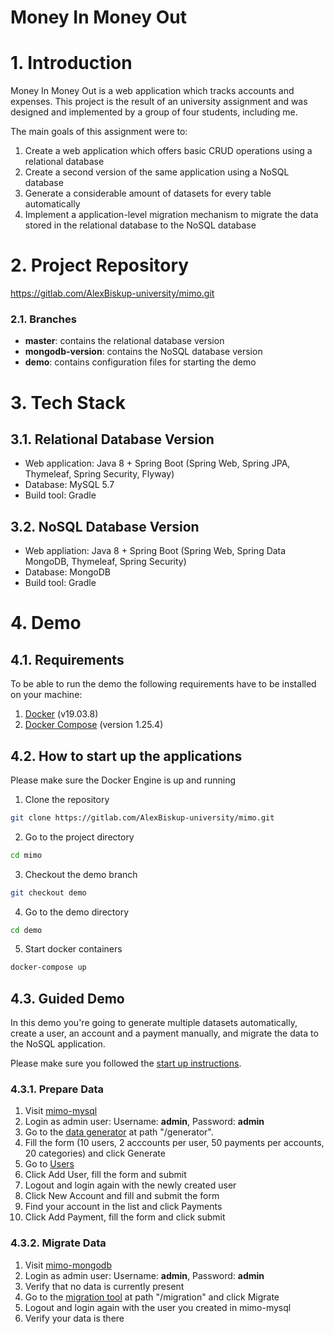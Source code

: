 # Money In Money Out

# 1. Introduction

Money In Money Out is a web application which tracks accounts and expenses. 
This project is the result of an university assignment and was designed and implemented by a group of four students, including me. 

The main goals of this assignment were to: 

1. Create a web application which offers basic CRUD operations using a relational database
2. Create a second version of the same application using a NoSQL database
3. Generate a considerable amount of datasets for every table automatically
4. Implement a application-level migration mechanism to migrate the data stored in the relational database to the NoSQL database

# 2. Project Repository

https://gitlab.com/AlexBiskup-university/mimo.git

### 2.1. Branches

- **master**: contains the relational database version
- **mongodb-version**: contains the NoSQL database version
- **demo**: contains configuration files for starting the demo

# 3. Tech Stack

## 3.1. Relational Database Version

- Web application: Java 8 + Spring Boot (Spring Web, Spring JPA, Thymeleaf, Spring Security, Flyway)
- Database: MySQL 5.7
- Build tool: Gradle

## 3.2. NoSQL Database Version

- Web appliation: Java 8 + Spring Boot (Spring Web, Spring Data MongoDB, Thymeleaf, Spring Security)
- Database: MongoDB
- Build tool: Gradle

# 4. Demo

## 4.1. Requirements

To be able to run the demo the following requirements have to be installed on your machine:

1. [Docker](https://docs.docker.com/desktop/) (v19.03.8)
2. [Docker Compose](https://docs.docker.com/compose/install/) (version 1.25.4)

## 4.2. How to start up the applications

Please make sure the Docker Engine is up and running

1. Clone the repository 

```bash
git clone https://gitlab.com/AlexBiskup-university/mimo.git
```

2. Go to the project directory

```bash
cd mimo
```

3. Checkout the demo branch

```bash
git checkout demo
```

4. Go to the demo directory

```bash
cd demo
```

5. Start docker containers

```bash
docker-compose up
```

## 4.3. Guided Demo

In this demo you're going to generate multiple datasets automatically, create a user, an account and a payment manually, and migrate the data to the NoSQL application.

Please make sure you followed the [start up instructions](#42-how-to-start-up-the-applications).

### 4.3.1. Prepare Data

1. Visit [mimo-mysql](http://localhost:8080)
2. Login as admin user: Username: **admin**, Password: **admin**
3. Go to the [data generator](http://localhost:8080/generator) at path "/generator".
4. Fill the form (10 users, 2 acccounts per user, 50 payments per accounts, 20 categories) and click Generate
5. Go to [Users](http://localhost:8080/users)
6. Click Add User, fill the form and submit
7. Logout and login again with the newly created user
8. Click New Account and fill and submit the form
9. Find your account in the list and click Payments
10. Click Add Payment, fill the form and click submit

### 4.3.2. Migrate Data

1. Visit [mimo-mongodb](http://localhost:8090)
2. Login as admin user: Username: **admin**, Password: **admin**
3. Verify that no data is currently present
4. Go to the [migration tool](http://localhost:8090/migration) at path "/migration" and click Migrate
5. Logout and login again with the user you created in mimo-mysql
6. Verify your data is there